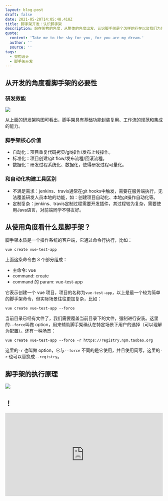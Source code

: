 ```yaml
---
layout: blog-post
draft: false
date: 2021-05-20T14:05:48.418Z
title: 脚手架开发：认识脚手架
description: 站在架构的角度，从整体的角度出发，认识脚手架是个怎样的存在以及我们为什么需要它。
quote:
  content: 'Take me to the sky for you, for you are my dream.'
  author: ''
  source: ''
tags:
  - 架构设计
  - 脚手架开发
---
```

## 从开发的角度看脚手架的必要性

### 研发效能

![](/img/snipaste_2021-05-20_22-30-10.png)

从上面的研发架构图可看出，脚手架具有基础功能封装复用、工作流的规范和集成的能力。

### 脚手架核心价值

* 自动化：项目重复代码拷贝/git操作/发布上线操作。
* 标准化：项目创建/git flow/发布流程/回滚流程。
* 数据化：研发过程系统化、数据化，使得研发过程可量化。

### 和自动化构建工具区别

* 不满足需求：jenkins、travis通常在git hooks中触发，需要在服务端执行，无法覆盖研发人员本地的功能，如：创建项目自动化、本地git操作自动化等。
* 定制复杂：jenkins、travis定制过程需要开发插件，其过程较为复杂，需要使用Java语言，对前端同学不够友好。

## 从使用角度看什么是脚手架？

脚手架本质是一个操作系统的客户端，它通过命令行执行，比如：

```
vue create vue-test-app
```

上面这条命令由 3 个部分组成：

* 主命令: vue
* command: create
* command 的 param: vue-test-app

它表示创建一个 vue 项目，项目的名称为`vue-test-app`，以上是最一个较为简单的脚手架命令，但实际场景往往更加复杂，比如：

```
vue create vue-test-app --force
```

当前目录已经有文件了，我们需要覆盖当前目录下的文件，强制进行安装。这里的`--force`叫做 option，用来辅助脚手架确认在特定场景下用户的选择（可以理解为配置）。还有一种场景：

```
vue create vue-test-app --force -r https://registry.npm.taobao.org
```

这里的`-r` 也叫做 option，它与`--force` 不同的是它使用，并且使用简写，这里的`-r` 也可以替换成`--registry`。

## 脚手架的执行原理

![](/img/snipaste_2021-05-20_22-58-44.png)

##  ！
<iframe height="265" style="width: 100%;" scrolling="no" title="heart" src="https://codepen.io/chenhui66/embed/XWMpMWL?height=265&theme-id=light&default-tab=result" frameborder="no" loading="lazy" allowtransparency="true" allowfullscreen="true">
  See the Pen <a href='https://codepen.io/chenhui66/pen/XWMpMWL'>heart</a> by ChenHui66
  (<a href='https://codepen.io/chenhui66'>@chenhui66</a>) on <a href='https://codepen.io'>CodePen</a>.
</iframe>
